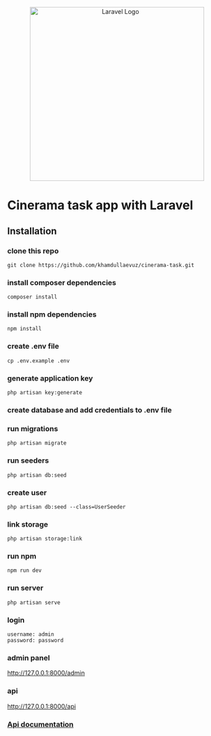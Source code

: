 <p align="center"><a href="https://laravel.com" target="_blank"><img src="https://raw.githubusercontent.com/laravel/art/master/logo-lockup/5%20SVG/2%20CMYK/1%20Full%20Color/laravel-logolockup-cmyk-red.svg" width="400" alt="Laravel Logo"></a></p>

# Cinerama task app with Laravel

## Installation

### clone this repo

```shell
git clone https://github.com/khamdullaevuz/cinerama-task.git
```

### install composer dependencies

```shell
composer install
```

### install npm dependencies

```shell
npm install
```

### create .env file

```shell
cp .env.example .env
```

### generate application key

```shell
php artisan key:generate
```

### create database and add credentials to .env file

### run migrations

```shell
php artisan migrate
```

### run seeders

```shell
php artisan db:seed
```

### create user

```shell
php artisan db:seed --class=UserSeeder
```

### link storage

```shell
php artisan storage:link
```

### run npm

```shell
npm run dev
```

### run server

```shell
php artisan serve
```

### login

```shell
username: admin
password: password
```

### admin panel
http://127.0.0.1:8000/admin

### api
http://127.0.0.1:8000/api


### [Api documentation](https://documenter.getpostman.com/view/19487478/2s93Jxt2j7)
